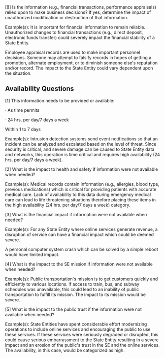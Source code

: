 [8] Is the information (e.g., financial transactions, performance appraisals) relied upon to make business decisions? If yes, determine the impact of unauthorized modification or destruction of that information.

Example(s): It is important for financial information to remain reliable. Unauthorized changes to financial transactions (e.g., direct deposit, electronic funds transfer) could severely impact the financial stability of a State Entity.

Employee appraisal records are used to make important personnel decisions. Someone may attempt to falsify records in hopes of getting a promotion, alternate employment, or to diminish someone else's reputation and/or record. The impact to the State Entity could vary dependent upon the situation.

## **Availability Questions**

[1] This information needs to be provided or available:

· As time permits

· 24 hrs. per day/7 days a week

Within 1 to 7 days

Example(s): Intrusion detection systems send event notifications so that an incident can be analyzed and escalated based on the level of threat. Since security is critical, and severe damage can be caused to State Entity data and networks, this operation is time critical and requires high availability (24 hrs. per day/7 days a week).

[2] What is the impact to health and safety if information were not available when needed?

Example(s): Medical records contain information (e.g., allergies, blood type, previous medications) which is critical for providing patients with accurate medical care. Lack of availability to this data during emergency medical care can lead to life threatening situations therefore placing these items in the high availability (24 hrs. per day/7 days a week) category.

[3] What is the financial impact if information were not available when needed?

Example(s): For any State Entity where online services generate revenue, a disruption of service can have a financial impact which could be deemed severe.

A personal computer system crash which can be solved by a simple reboot would have limited impact.

[4] What is the impact to the SE mission if information were not available when needed?

Example(s): Public transportation's mission is to get customers quickly and efficiently to various locations. If access to train, bus, and subway schedules was unavailable, this could lead to an inability of public transportation to fulfill its mission. The impact to its mission would be severe.

[5] What is the impact to the public trust if the information were not available when needed?

Example(s): State Entities have spent considerable effort modernizing operations to include online services and encouraging the public to use these services. If these services were seriously degraded or disrupted, this could cause serious embarrassment to the State Entity resulting in a severe impact and an erosion of the public's trust in the SE and the online services. The availability, in this case, would be categorized as high.